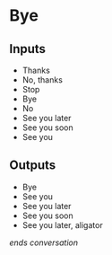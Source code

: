 # Bye
## Inputs
* Thanks
* No, thanks
* Stop
* Bye
* No
* See you later
* See you soon
* See you

## Outputs
* Bye
* See you
* See you later
* See you soon
* See you later, aligator

_ends conversation_